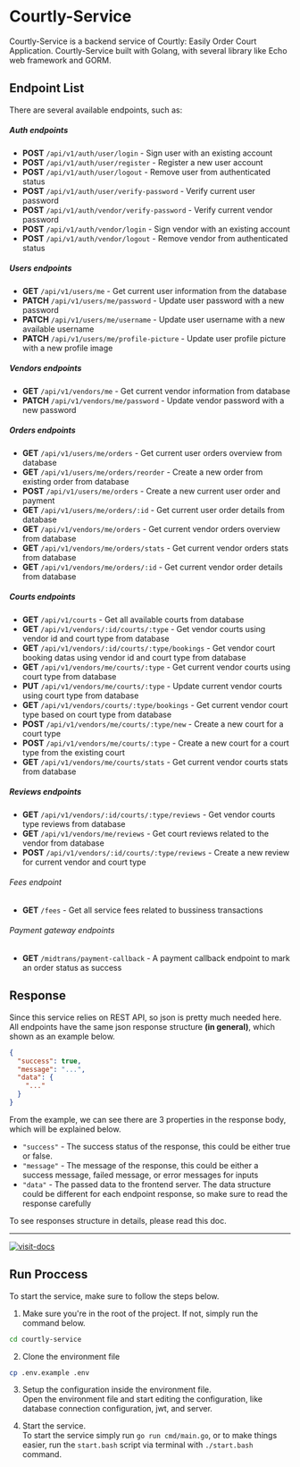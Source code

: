 # Courtly-Service

Courtly-Service is a backend service of Courtly: Easily Order Court Application. Courtly-Service built with Golang, with several library like Echo web framework and GORM.

## Endpoint List

There are several available endpoints, such as:

##### Auth endpoints

- **POST** `/api/v1/auth/user/login` - Sign user with an existing account
- **POST** `/api/v1/auth/user/register` - Register a new user account
- **POST** `/api/v1/auth/user/logout` - Remove user from authenticated status
- **POST** `/api/v1/auth/user/verify-password` - Verify current user password
- **POST** `/api/v1/auth/vendor/verify-password` - Verify current vendor password
- **POST** `/api/v1/auth/vendor/login` - Sign vendor with an existing account
- **POST** `/api/v1/auth/vendor/logout` - Remove vendor from authenticated status

##### Users endpoints

- **GET** `/api/v1/users/me` - Get current user information from the database
- **PATCH** `/api/v1/users/me/password` - Update user password with a new password
- **PATCH** `/api/v1/users/me/username` - Update user username with a new available username
- **PATCH** `/api/v1/users/me/profile-picture` - Update user profile picture with a new profile image

##### Vendors endpoints

- **GET** `/api/v1/vendors/me` - Get current vendor information from database
- **PATCH** `/api/v1/vendors/me/password` - Update vendor password with a new password

##### Orders endpoints

- **GET** `/api/v1/users/me/orders` - Get current user orders overview from database
- **GET** `/api/v1/users/me/orders/reorder` - Create a new order from existing order from database
- **POST** `/api/v1/users/me/orders` - Create a new current user order and payment
- **GET** `/api/v1/users/me/orders/:id` - Get current user order details from database
- **GET** `/api/v1/vendors/me/orders` - Get current vendor orders overview from database
- **GET** `/api/v1/vendors/me/orders/stats` - Get current vendor orders stats from database
- **GET** `/api/v1/vendors/me/orders/:id` - Get current vendor order details from database

##### Courts endpoints

- **GET** `/api/v1/courts` - Get all available courts from database
- **GET** `/api/v1/vendors/:id/courts/:type` - Get vendor courts using vendor id and court type from database
- **GET** `/api/v1/vendors/:id/courts/:type/bookings` - Get vendor court booking datas using vendor id and court type from database
- **GET** `/api/v1/vendors/me/courts/:type` - Get current vendor courts using court type from database
- **PUT** `/api/v1/vendors/me/courts/:type` - Update current vendor courts using court type from database
- **GET** `/api/v1/vendors/courts/:type/bookings` - Get current vendor court type based on court type from database
- **POST** `/api/v1/vendors/me/courts/:type/new` - Create a new court for a court type
- **POST** `/api/v1/vendors/me/courts/:type` - Create a new court for a court type from the existing court
- **GET** `/api/v1/vendors/me/courts/stats` - Get current vendor courts stats from database

##### Reviews endpoints

- **GET** `/api/v1/vendors/:id/courts/:type/reviews` - Get vendor courts type reviews from database
- **GET** `/api/v1/vendors/me/reviews` - Get court reviews related to the vendor from database
- **POST** `/api/v1/vendors/:id/courts/:type/reviews` - Create a new review for current vendor and court type

###### Fees endpoint

- **GET** `/fees` - Get all service fees related to bussiness transactions

###### Payment gateway endpoints

- **GET** `/midtrans/payment-callback` - A payment callback endpoint to mark an order status as success

## Response

Since this service relies on REST API, so json is pretty much needed here. All endpoints have the same json response structure **(in general)**, which shown as an example below.

```json
{
  "success": true,
  "message": "...",
  "data": {
    "..."
  }
}
```

From the example, we can see there are 3 properties in the response body, which will be explained below.

- `"success"` - The success status of the response, this could be either true or false.
- `"message"` - The message of the response, this could be either a success message, failed message, or error messages for inputs
- `"data"` - The passed data to the frontend server. The data structure could be different for each endpoint response, so make sure to read the response carefully

To see responses structure in details, please read this doc.

---

[![visit-docs](https://img.shields.io/badge/visit-response--docs-blue)](https://github.com/bryanfks-dev/Courtly-Service/blob/main/docs/RESPONSES.md)

## Run Proccess

To start the service, make sure to follow the steps below.

1. Make sure you're in the root of the project. If not, simply run the command below.

```bash
cd courtly-service
```

2. Clone the environment file

```bash
cp .env.example .env
```

3. Setup the configuration inside the environment file.<br>
   Open the environment file and start editing the configuration, like database connection configuration, jwt, and server.

4. Start the service.<br>
   To start the service simply run `go run cmd/main.go`, or to make things easier, run the `start.bash` script via terminal with `./start.bash` command.
